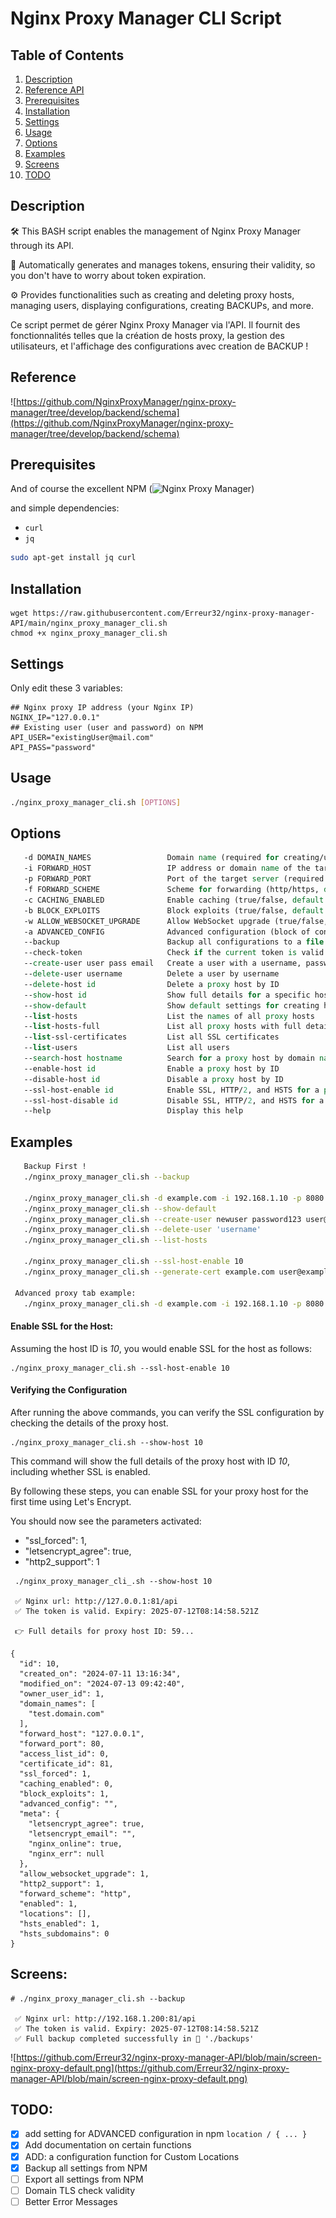 # Nginx Proxy Manager CLI Script

## Table of Contents

1. [Description](#description)
2. [Reference API](#reference)
3. [Prerequisites](#prerequisites)
4. [Installation](#installation)
5. [Settings](#settings)
6. [Usage](#usage)
7. [Options](#options)
8. [Examples](#examples)
9. [Screens](#screens)
10. [TODO](#todo)

## Description

🛠️ This BASH script enables the management of Nginx Proxy Manager through its API.

🔑 Automatically generates and manages tokens, ensuring their validity, so you don't have to worry about token expiration.

⚙️ Provides functionalities such as creating and deleting proxy hosts, managing users, displaying configurations, creating BACKUPs, and more.

Ce script permet de gérer Nginx Proxy Manager via l'API. Il fournit des fonctionnalités telles que la création de hosts proxy, la gestion des utilisateurs, et l'affichage des configurations avec creation de BACKUP !

## Reference
![https://github.com/NginxProxyManager/nginx-proxy-manager/tree/develop/backend/schema](https://github.com/NginxProxyManager/nginx-proxy-manager/tree/develop/backend/schema)

## Prerequisites

And of course the excellent NPM (![Nginx Proxy Manager](https://github.com/NginxProxyManager/nginx-proxy-manager?utm_source=nginx-proxy-manager))

and simple dependencies:

- `curl`
- `jq`

```bash
sudo apt-get install jq curl
```

## Installation 
```
wget https://raw.githubusercontent.com/Erreur32/nginx-proxy-manager-API/main/nginx_proxy_manager_cli.sh
chmod +x nginx_proxy_manager_cli.sh
```

## Settings
Only edit these 3 variables:

```
## Nginx proxy IP address (your Nginx IP)
NGINX_IP="127.0.0.1"
## Existing user (user and password) on NPM
API_USER="existingUser@mail.com"
API_PASS="password"
```

## Usage
```bash
./nginx_proxy_manager_cli.sh [OPTIONS]
```

## Options
```tcl
   -d DOMAIN_NAMES                 Domain name (required for creating/updating hosts)
   -i FORWARD_HOST                 IP address or domain name of the target server (required for creating/updating hosts)
   -p FORWARD_PORT                 Port of the target server (required for creating/updating hosts)
   -f FORWARD_SCHEME               Scheme for forwarding (http/https, default: http)
   -c CACHING_ENABLED              Enable caching (true/false, default: false)
   -b BLOCK_EXPLOITS               Block exploits (true/false, default: true)
   -w ALLOW_WEBSOCKET_UPGRADE      Allow WebSocket upgrade (true/false, default: true)
   -a ADVANCED_CONFIG              Advanced configuration (block of configuration settings)
   --backup                        Backup all configurations to a file
   --check-token                   Check if the current token is valid
   --create-user user pass email   Create a user with a username, password and email
   --delete-user username          Delete a user by username
   --delete-host id                Delete a proxy host by ID
   --show-host id                  Show full details for a specific host by ID
   --show-default                  Show default settings for creating hosts
   --list-hosts                    List the names of all proxy hosts
   --list-hosts-full               List all proxy hosts with full details
   --list-ssl-certificates         List all SSL certificates
   --list-users                    List all users
   --search-host hostname          Search for a proxy host by domain name
   --enable-host id                Enable a proxy host by ID
   --disable-host id               Disable a proxy host by ID
   --ssl-host-enable id            Enable SSL, HTTP/2, and HSTS for a proxy host (will generate let's encrypt certif auto)
   --ssl-host-disable id           Disable SSL, HTTP/2, and HSTS for a proxy host
   --help                          Display this help

```

## Examples
```bash
   Backup First !
   ./nginx_proxy_manager_cli.sh --backup

   ./nginx_proxy_manager_cli.sh -d example.com -i 192.168.1.10 -p 8080 (check default values below)
   ./nginx_proxy_manager_cli.sh --show-default
   ./nginx_proxy_manager_cli.sh --create-user newuser password123 user@example.com
   ./nginx_proxy_manager_cli.sh --delete-user 'username'
   ./nginx_proxy_manager_cli.sh --list-hosts

   ./nginx_proxy_manager_cli.sh --ssl-host-enable 10
   ./nginx_proxy_manager_cli.sh --generate-cert example.com user@example.com --custom (not finish)

 Advanced proxy tab example:
   ./nginx_proxy_manager_cli.sh -d example.com -i 192.168.1.10 -p 8080 -a 'proxy_set_header X-Real-IP $remote_addr; proxy_set_header X-Forwarded-For $proxy_add_x_forwarded_for;'

```
 

#### Enable SSL for the Host:

  Assuming the host ID is *10*, you would enable SSL for the host as follows:

    ./nginx_proxy_manager_cli.sh --ssl-host-enable 10

#### Verifying the Configuration

  After running the above commands, you can verify the SSL configuration by checking the details of the proxy host.

    ./nginx_proxy_manager_cli.sh --show-host 10

This command will show the full details of the proxy host with ID *10*, including whether SSL is enabled.

By following these steps, you can enable SSL for your proxy host for the first time using Let's Encrypt.

You should now see the parameters activated: 
  - "ssl_forced": 1,
  - "letsencrypt_agree": true,
  - "http2_support": 1

```
 ./nginx_proxy_manager_cli_.sh --show-host 10

 ✅ Nginx url: http://127.0.0.1:81/api
 ✅ The token is valid. Expiry: 2025-07-12T08:14:58.521Z

 👉 Full details for proxy host ID: 59...

{
  "id": 10,
  "created_on": "2024-07-11 13:16:34",
  "modified_on": "2024-07-13 09:42:40",
  "owner_user_id": 1,
  "domain_names": [
    "test.domain.com"
  ],
  "forward_host": "127.0.0.1",
  "forward_port": 80,
  "access_list_id": 0,
  "certificate_id": 81,
  "ssl_forced": 1,
  "caching_enabled": 0,
  "block_exploits": 1,
  "advanced_config": "",
  "meta": {
    "letsencrypt_agree": true,
    "letsencrypt_email": "",
    "nginx_online": true,
    "nginx_err": null
  },
  "allow_websocket_upgrade": 1,
  "http2_support": 1,
  "forward_scheme": "http",
  "enabled": 1,
  "locations": [],
  "hsts_enabled": 1,
  "hsts_subdomains": 0
}

```

 
## Screens:
```
# ./nginx_proxy_manager_cli.sh --backup

 ✅ Nginx url: http://192.168.1.200:81/api
 ✅ The token is valid. Expiry: 2025-07-12T08:14:58.521Z
 ✅ Full backup completed successfully in 📂 './backups'

```


![https://github.com/Erreur32/nginx-proxy-manager-API/blob/main/screen-nginx-proxy-default.png](https://github.com/Erreur32/nginx-proxy-manager-API/blob/main/screen-nginx-proxy-default.png)

## TODO:
- [x] add setting for ADVANCED configuration in npm `location / { ... }`
- [x] Add documentation on certain functions
- [x] ADD: a configuration function for Custom Locations
- [x] Backup  all settings from NPM
- [ ] Export  all settings from NPM 
- [ ] Domain TLS check validity
- [ ] Better Error Messages
